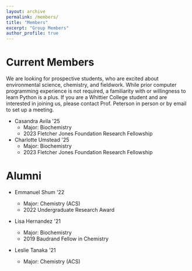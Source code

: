 ```yaml
---
layout: archive
permalink: /members/
title: "Members"
excerpt: "Group Members"
author_profile: true
---
```

# Current Members
We are looking for prospective students, who are excited about environmental science, chemistry, and fieldwork. While prior computer programming experience is not required, a familiarity with or willingness to learn Python is a plus. If you are a Whittier College student and are interested in joining us,  please contact Prof. Peterson in person or by email to set up a meeting.
* Casandra Avila '25
	* Major: Biochemistry
	* 2023 Fletcher Jones Foundation Research Fellowship
* Charlotte Umstead '25
	* Major: Biochemistry
	* 2023 Fletcher Jones Foundation Research Fellowship

# Alumni
* Emmanuel Shum '22
	* Major: Chemistry (ACS)
	* 2022 Undergraduate Research Award

* Lisa Hernandez '21
	* Major: Biochemistry
	* 2019 Baudrand Fellow in Chemistry

* Leslie Tanaka '21
	* Major: Chemistry (ACS)